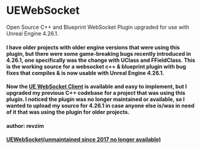 # UEWebSocket
Open Source C++ and Blueprint WebSocket Plugin upgraded for use with Unreal Engine 4.26.1.

#### I have older projects with older engine versions that were using this plugin, but there were some game-breaking bugs recently introduced in 4.26.1, one specifically was the change with UClass and FFieldClass.  This is the working source for a websocket c++ & blueprint plugin with bug fixes that compiles & is now usable with Unreal Engine 4.26.1.

#### Now the [UE WebSocket Client](https://www.ue4community.wiki/websocket-client-cpp-5vk7hp9e) is available and easy to implement, but I upgraded my previous C++ codebase for a project that was using this plugin. I noticed the plugin was no longer maintained or available, so I wanted to upload my source for 4.26.1 in case anyone else is/was in need of it that was using the plugin for older projects.

#### author: revzim

#### [UEWebSocket(unmaintained since 2017 no longer available)](https://github.com/feixuwu/UEWebSocket)
